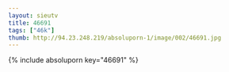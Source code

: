 ```yaml
--- 
layout: sieutv
title: 46691
tags: ["46k"]
thumb: http://94.23.248.219/absoluporn-1/image/002/46691.jpg
---
```

{% include absoluporn key="46691" %} 

